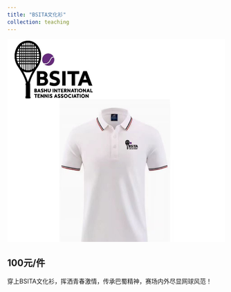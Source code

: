 ```yaml
---
title: "BSITA文化衫"
collection: teaching
---
```



![Polo](/images/polo.png)

## 100元/件

穿上BSITA文化衫，挥洒青春激情，传承巴蜀精神，赛场内外尽显网球风范！


